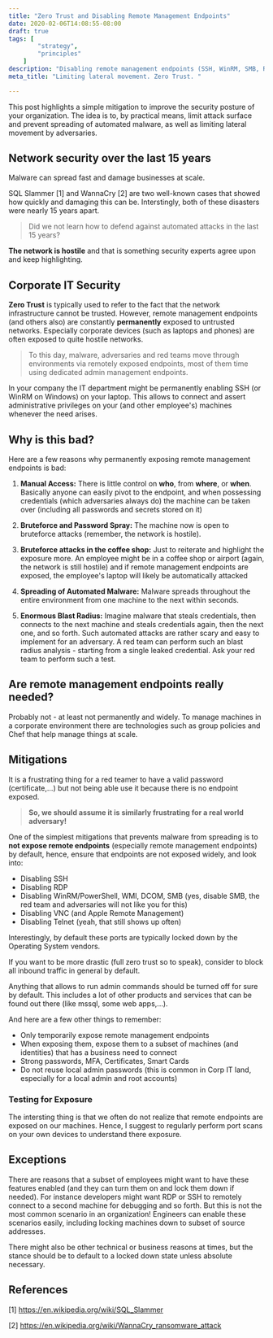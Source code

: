 ```yaml
---
title: "Zero Trust and Disabling Remote Management Endpoints"
date: 2020-02-06T14:08:55-08:00
draft: true
tags: [
        "strategy",
        "principles"
    ]
description: "Disabling remote management endpoints (SSH, WinRM, SMB, RDP, VNC,..) by default across your corp infrastructure."
meta_title: "Limiting lateral movement. Zero Trust. "

---
```


This post highlights a simple mitigation to improve the security posture of your organization. The idea is to, by practical means, limit attack surface and prevent spreading of automated malware, as well as limiting lateral movement by adversaries.

## Network security over the last 15 years

Malware can spread fast and damage businesses at scale. 

SQL Slammer [1] and WannaCry [2] are two well-known cases that showed how quickly and damaging this can be. Interstingly, both of these disasters were nearly 15 years apart.

>Did we not learn how to defend against automated attacks in the last 15 years?

**The network is hostile** and that is something security experts agree upon and keep highlighting. 

## Corporate IT Security 

**Zero Trust** is typically used to refer to the fact that the network infrastructure cannot be trusted. However, remote management endpoints (and others also) are constantly **permanently** exposed to untrusted networks. Especially corporate devices (such as laptops and phones) are often exposed to quite hostile networks.

>To this day, malware, adversaries and red teams move through environments via remotely exposed endpoints, most of them time using dedicated admin management endpoints. 

In your company the IT department might be permanently enabling SSH (or WinRM on Windows) on your laptop. This allows to connect and assert administrative privileges on your (and other employee's) machines whenever the need arises. 

## Why is this bad?

Here are a few reasons why permanently exposing remote management endpoints is bad:

1. **Manual Access:** There is little control on **who**, from **where**, or **when**. Basically anyone can easily pivot to the endpoint, and when possessing credentials (which adversaries always do) the machine can be taken over (including all passwords and secrets stored on it)

3. **Bruteforce and Password Spray:** The machine now is open to bruteforce attacks (remember, the network is hostile).

4. **Bruteforce attacks in the coffee shop:** Just to reiterate and highlight the exposure more. An employee might be in a coffee shop or airport (again, the network is still hostile) and if remote management endpoints are exposed, the employee's laptop will likely be automatically attacked

5. **Spreading of Automated Malware:** Malware spreads throughout the entire environment from one machine to the next within seconds. 

6. **Enormous Blast Radius:** Imagine malware that steals credentials, then connects to the next machine and steals credentials again, then the next one, and so forth. Such automated attacks are rather scary and easy to implement for an adversary. A red team can perform such an blast radius analysis - starting from a single leaked credential. Ask your red team to perform such a test.

## Are remote management endpoints really needed?

Probably not - at least not permanently and widely. To manage machines in a corporate environment there are technologies such as group policies and Chef that help manage things at scale.

## Mitigations

It is a frustrating thing for a red teamer to have a valid password (certificate,...) but not being able use it because there is no endpoint exposed. 

>**So, we should assume it is similarly frustrating for a real world adversary!**

One of the simplest mitigations that prevents malware from spreading is to **not expose remote endpoints** (especially remote management endpoints) by default, hence, ensure that endpoints are not exposed widely, and look into:

* Disabling SSH
* Disabling RDP
* Disabling WinRM/PowerShell, WMI, DCOM, SMB (yes, disable SMB, the red team and adversaries will not like you for this)
* Disabling VNC (and Apple Remote Management)
* Disabling Telnet (yeah, that still shows up often)

Interestingly, by default these ports are typically locked down by the Operating System vendors.

If you want to be more drastic (full zero trust so to speak), consider to block all inbound traffic in general by default. 

Anything that allows to run admin commands should be turned off for sure by default. This includes a lot of other products and services that can be found out there (like mssql, some web apps,...).

And here are a few other things to remember:

* Only temporarily expose remote management endpoints
* When exposing them, expose them to a subset of machines (and identities) that has a business need to connect
* Strong passwords, MFA, Certificates, Smart Cards
* Do not reuse local admin passwords (this is common in Corp IT land, especially for a local admin and root accounts)

### Testing for Exposure

The intersting thing is that we often do not realize that remote endpoints are exposed on our machines. Hence, I suggest to regularly perform port scans on your own devices to understand there exposure.

## Exceptions
There are reasons that a subset of employees might want to have these features enabled (and they can turn them on and lock them down if needed). For instance developers might want RDP or SSH to remotely connect to a second machine for debugging and so forth. But this is not the most common scenario in an organization! Engineers can enable these scenarios easily, including locking machines down to subset of source addresses.

There might also be other technical or business reasons at times, but the stance should be to default to a locked down state unless absolute necessary.

## References

[1] https://en.wikipedia.org/wiki/SQL_Slammer

[2] https://en.wikipedia.org/wiki/WannaCry_ransomware_attack
